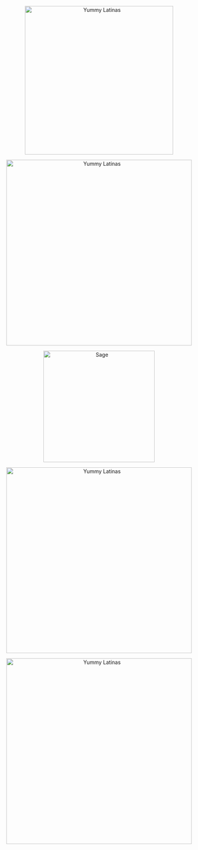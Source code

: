 <p align="center">
<img width="400" src="https://cdn.discordapp.com/attachments/1254316170815737867/1301794501085499422/Untitled83_20241101142619.png?ex=6730521b&is=672f009b&hm=c465f79b28d04a42f4325fc64e5404d09caeab6c9988a09f612adbdd627b82ba&" alt="Yummy Latinas">
<p align="center"><p align="center">   
<img width="500" src="https://cdn.discordapp.com/attachments/1254316170815737867/1301817234657640490/yayyy.gif?ex=67306747&is=672f15c7&hm=50e18807a1a37bf1ef7778b7de35ff5d427943dfd8b6cfbe3645c50abfe9e926&" alt="Yummy Latinas">
<p align="center"> 
   <img width="300" src="https://64.media.tumblr.com/84e161a71c56df71ffe9cdc90e38f7d2/ff372627e89e0a4a-43/s1280x1920/de73ac853ff17f03ca69b3408e60572ab66bd9c4.pnj" alt="Sage">
<p align="center">
   <img width="500" src="https://media.discordapp.net/attachments/1254316170815737867/1301808605414293534/Untitled84_20241101145951.png?ex=6725d33d&is=672481bd&hm=9fa23cbd402e9c9113568dcf1f2e6387cb8e6adee91ab49ed7c5539c6be96c13&=&format=webp&quality=lossless&width=550&height=304" alt="Yummy Latinas">
<p align="center">
 <img width="500" src="https://media.discordapp.net/attachments/1254316170815737867/1301814813881532436/Untitled84_20241101154651.png?ex=67306506&is=672f1386&hm=f7b14e84ef72c619efd6e388858f5db56db33938811fa8d39766ac3714a5999c&format=webp&quality=lossless&width=550&height=304&" alt="Yummy Latinas">
<p align="center">
